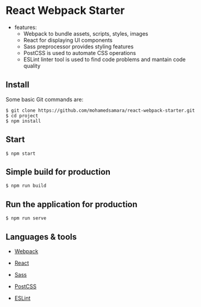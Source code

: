 # React Webpack Starter

* features:
  * Webpack to bundle assets, scripts, styles, images
  * React for displaying UI components
  * Sass preprocessor provides styling features 
  * PostCSS is used to automate CSS operations
  * ESLint linter tool is used to find code problems and mantain code quality   

## Install

Some basic Git commands are:

```
$ git clone https://github.com/mohamedsamara/react-webpack-starter.git
$ cd project
$ npm install

```

## Start

```
$ npm start

```

## Simple build for production

```
$ npm run build

```

## Run the application for production

```
$ npm run serve

```

## Languages & tools

- [Webpack](https://webpack.js.org/)

- [React](https://reactjs.org/)

- [Sass](https://sass-lang.com/)

- [PostCSS](https://postcss.org/)

- [ESLint](https://eslint.org/)